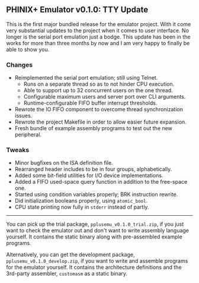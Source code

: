 ## PHINIX+ Emulator v0.1.0: TTY Update
This is the first major bundled release for the emulator project.
With it come very substantial updates to the project when it comes to
user interface. No longer is the serial port emulation just a bodge.
This update has been in the works for more than three months by now
and I am very happy to finally be able to show you.

### Changes
-	Reimplemented the serial port emulation; still using Telnet.
	-	Runs on a separate thread so as to not hinder CPU execution.
	-	Able to support up to 32 concurrent users on the one thread.
	-	Configurable maximum users and server port over CLI arguments.
	-	Runtime-configurable FIFO buffer interrupt thresholds.
-	Rewrote the IO FIFO component to overcome thread synchronization issues.
-	Rewrote the project Makefile in order to allow easier future expansion.
-	Fresh bundle of example assembly programs to test out the new peripheral.

### Tweaks
-	Minor bugfixes on the ISA definition file.
-	Rearranged header includes to be in four groups, alphabetically.
-	Added some bit-field utilities for I/O device implementations.
-	Added a FIFO used-space query function in addition to the free-space one.
-	Started using condition variables properly; BRK instruction rewrite.
-	Did initialization booleans properly, using `atomic_bool`.
-	CPU state printing now fully in `stderr` instead of partly.

---

You can pick up the trial package, `pplusemu_v0.1.0_trial.zip`,
if you just want to check the emulator out and don't want to
write assembly language yourself. It contains the static binary
along with pre-assembled example programs.

Alternatively, you can get the development package,
`pplusemu_v0.1.0_develop.zip`, if you want to write and
assemble programs for the emulator yourself. It contains
the architecture definitions and the 3rd-party assembler,
`customasm` as a static binary.
